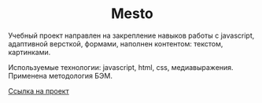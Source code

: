 <h1 align="center">Mesto</h1>
<p>  Учебный проект направлен на закрепление навыков работы с javascript, адаптивной версткой, формами, наполнен контентом: текстом, картинками.</p>
<p>  Используемые технологии: javascript, html, css, медиавыражения. Применена методология БЭМ.
<p><a href="https://zvereva-oksana.github.io/mesto/" target="_blank">Ссылка на проект</a></p>